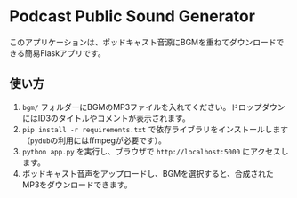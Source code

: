 # Podcast Public Sound Generator

このアプリケーションは、ポッドキャスト音源にBGMを重ねてダウンロードできる簡易Flaskアプリです。

## 使い方
1. `bgm/` フォルダーにBGMのMP3ファイルを入れてください。ドロップダウンにはID3のタイトルやコメントが表示されます。
2. `pip install -r requirements.txt` で依存ライブラリをインストールします（`pydub`の利用にはffmpegが必要です）。
3. `python app.py` を実行し、ブラウザで `http://localhost:5000` にアクセスします。
4. ポッドキャスト音声をアップロードし、BGMを選択すると、合成されたMP3をダウンロードできます。
